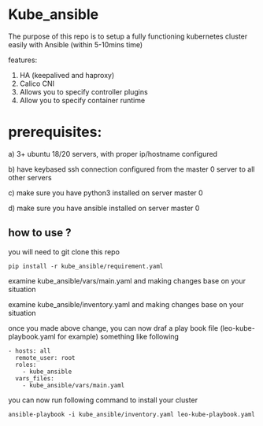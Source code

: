 # Kube_ansible

The purpose of this repo is to setup a fully functioning kubernetes cluster easily with Ansible (within 5-10mins time)

features:
1. HA (keepalived and haproxy)
2. Calico CNI
3. Allows you to specify controller plugins
4. Allow you to specify container runtime


# prerequisites:
a) 3+ ubuntu 18/20 servers, with proper ip/hostname configured

b) have keybased ssh connection configured from the master 0 server to all other servers

c) make sure you have python3 installed on server master 0

d) make sure you have ansible installed on server master 0



## how to use ?
you will need to git clone this repo

```
pip install -r kube_ansible/requirement.yaml
```


examine kube_ansible/vars/main.yaml and making changes base on your situation

examine kube_ansible/inventory.yaml and making changes base on your situation

once you made above change, you can now draf a play book file (leo-kube-playbook.yaml for example) something like following
```
- hosts: all
  remote_user: root
  roles:
    - kube_ansible
  vars_files:
    - kube_ansible/vars/main.yaml
```
you can now run following command to install your cluster
```
ansible-playbook -i kube_ansible/inventory.yaml leo-kube-playbook.yaml
```

